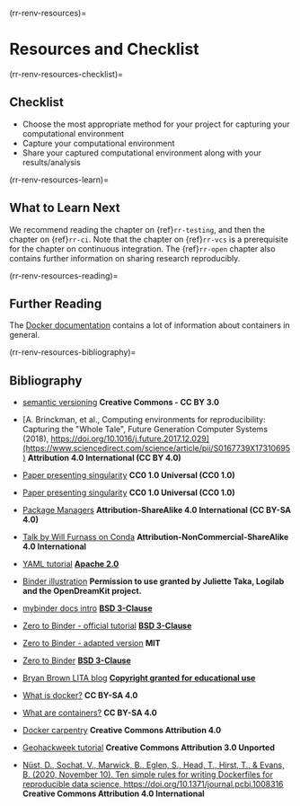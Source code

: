 (rr-renv-resources)=
# Resources and Checklist

(rr-renv-resources-checklist)=
## Checklist

- Choose the most appropriate method for your project for capturing your computational environment
- Capture your computational environment
- Share your captured computational environment along with your results/analysis

(rr-renv-resources-learn)=
## What to Learn Next

We recommend reading the chapter on {ref}`rr-testing`, and then the chapter on {ref}`rr-ci`.
Note that the chapter on {ref}`rr-vcs` is a prerequisite for the chapter on continuous integration. The {ref}`rr-open` chapter also contains further information on sharing research reproducibly.

(rr-renv-resources-reading)=
## Further Reading

The [Docker documentation](https://docs.docker.com/get-started/) contains a lot of information about containers in general.


(rr-renv-resources-bibliography)=
## Bibliography

- [semantic versioning](https://semver.org) **Creative Commons - CC BY 3.0**

- [A. Brinckman, et al., Computing environments for reproducibility: Capturing the "Whole Tale", Future Generation Computer Systems (2018), https://doi.org/10.1016/j.future.2017.12.029](https://www.sciencedirect.com/science/article/pii/S0167739X17310695) **Attribution 4.0 International (CC BY 4.0)**

- [Paper presenting singularity](https://journals.plos.org/plosone/article?id=10.1371/journal.pone.0177459) **CC0 1.0 Universal (CC0 1.0)**

- [Paper presenting singularity](https://journals.plos.org/plosone/article?id=10.1371/journal.pone.0177459) **CC0 1.0 Universal (CC0 1.0)**

- [Package Managers](https://opensource.com/article/18/7/evolution-package-managers) **Attribution-ShareAlike 4.0 International (CC BY-SA 4.0)**

- [Talk by Will Furnass on Conda](https://github.com/willfurnass/conda-rses-pres/blob/master/content.md) **Attribution-NonCommercial-ShareAlike 4.0 International**

- [YAML tutorial](https://gettaurus.org/docs/YAMLTutorial/) **[Apache 2.0](http://www.apache.org/licenses/LICENSE-2.0)**

- [Binder illustration](https://opendreamkit.org/2017/11/02/use-case-publishing-reproducible-notebooks/) **Permission to use granted by Juliette Taka, Logilab and the OpenDreamKit project.**

- [mybinder docs intro](https://github.com/jupyterhub/binder/blob/master/doc/introduction.rst) **[BSD 3-Clause](https://github.com/binder-examples/requirements/blob/master/LICENSE)**

- [Zero to Binder - official tutorial](https://github.com/Build-a-binder/build-a-binder.github.io/blob/master/workshop/10-zero-to-binder.md) **[BSD 3-Clause](https://github.com/binder-examples/requirements/blob/master/LICENSE)**

- [Zero to Binder - adapted version](https://github.com/the-turing-way/the-turing-way/blob/main/workshops/boost-research-reproducibility-binder/workshop-presentations/zero-to-binder.md) **MIT**

- [Zero to Binder](https://github.com/Build-a-binder/build-a-binder.github.io/blob/master/workshop/10-zero-to-binder.md) **[BSD 3-Clause](https://github.com/binder-examples/requirements/blob/master/LICENSE)**

- [Bryan Brown LITA blog](https://litablog.org/2014/12/virtual-machines-in-a-nutshell/) **[Copyright granted for educational use](http://www.ala.org/copyright)**
- [What is docker?](https://opensource.com/resources/what-docker) **CC BY-SA 4.0**

- [What are containers?](https://opensource.com/resources/what-are-linux-containers?intcmp=7016000000127cYAAQ) **CC BY-SA 4.0**
- [Docker carpentry](http://www.manicstreetpreacher.co.uk/docker-carpentry/aio/) **Creative Commons Attribution 4.0**
- [Geohackweek tutorial](https://geohackweek.github.io/Introductory/docker-tutorial_temp/) **Creative Commons Attribution 3.0 Unported**
- [Nüst, D., Sochat, V., Marwick, B., Eglen, S., Head, T., Hirst, T., & Evans, B. (2020, November 10). Ten simple rules for writing Dockerfiles for reproducible data science, https://doi.org/10.1371/journal.pcbi.1008316
](https://github.com/nuest/ten-simple-rules-dockerfiles) **Creative Commons Attribution 4.0 International**
